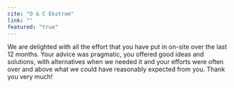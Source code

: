 ```yaml
---
cite: "O & C Ekstrom"
link: ""
featured: "true"
---
```


We are delighted with all the effort that you have put in on-site over the last 12 months. Your advice was pragmatic, you offered good ideas and solutions, with alternatives when we needed it and your efforts were often over and above what we could have reasonably expected from you. Thank you very much!